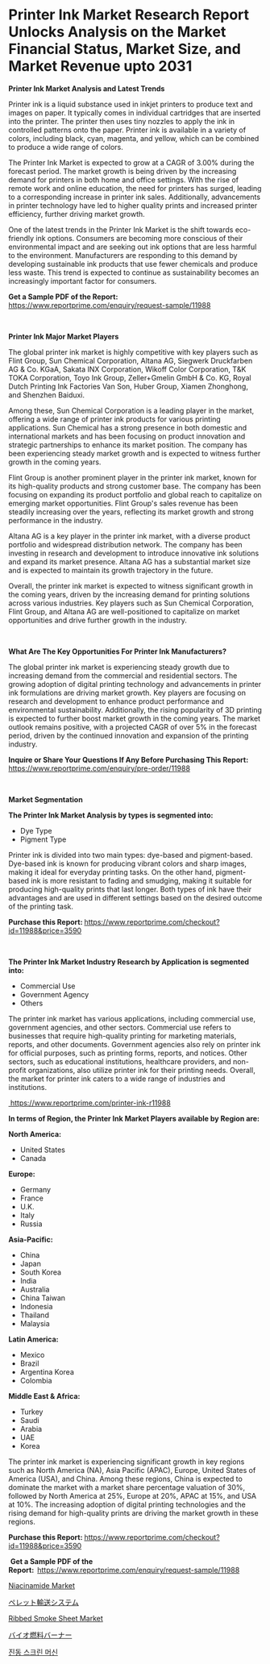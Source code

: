 <p><h1>Printer Ink Market Research Report Unlocks Analysis on the Market Financial Status, Market Size, and Market Revenue upto 2031</h1></p><p><strong>Printer Ink Market Analysis and Latest Trends</strong></p>
<p><p>Printer ink is a liquid substance used in inkjet printers to produce text and images on paper. It typically comes in individual cartridges that are inserted into the printer. The printer then uses tiny nozzles to apply the ink in controlled patterns onto the paper. Printer ink is available in a variety of colors, including black, cyan, magenta, and yellow, which can be combined to produce a wide range of colors.</p><p>The Printer Ink Market is expected to grow at a CAGR of 3.00% during the forecast period. The market growth is being driven by the increasing demand for printers in both home and office settings. With the rise of remote work and online education, the need for printers has surged, leading to a corresponding increase in printer ink sales. Additionally, advancements in printer technology have led to higher quality prints and increased printer efficiency, further driving market growth.</p><p>One of the latest trends in the Printer Ink Market is the shift towards eco-friendly ink options. Consumers are becoming more conscious of their environmental impact and are seeking out ink options that are less harmful to the environment. Manufacturers are responding to this demand by developing sustainable ink products that use fewer chemicals and produce less waste. This trend is expected to continue as sustainability becomes an increasingly important factor for consumers.</p></p>
<p><strong>Get a Sample PDF of the Report:&nbsp;</strong> <a href="https://www.reportprime.com/enquiry/request-sample/11988">https://www.reportprime.com/enquiry/request-sample/11988</a></p>
<p>&nbsp;</p>
<p><strong>Printer Ink Major Market Players</strong></p>
<p><p>The global printer ink market is highly competitive with key players such as Flint Group, Sun Chemical Corporation, Altana AG, Siegwerk Druckfarben AG & Co. KGaA, Sakata INX Corporation, Wikoff Color Corporation, T&K TOKA Corporation, Toyo Ink Group, Zeller+Gmelin GmbH & Co. KG, Royal Dutch Printing Ink Factories Van Son, Huber Group, Xiamen Zhonghong, and Shenzhen Baiduxi.</p><p>Among these, Sun Chemical Corporation is a leading player in the market, offering a wide range of printer ink products for various printing applications. Sun Chemical has a strong presence in both domestic and international markets and has been focusing on product innovation and strategic partnerships to enhance its market position. The company has been experiencing steady market growth and is expected to witness further growth in the coming years.</p><p>Flint Group is another prominent player in the printer ink market, known for its high-quality products and strong customer base. The company has been focusing on expanding its product portfolio and global reach to capitalize on emerging market opportunities. Flint Group's sales revenue has been steadily increasing over the years, reflecting its market growth and strong performance in the industry.</p><p>Altana AG is a key player in the printer ink market, with a diverse product portfolio and widespread distribution network. The company has been investing in research and development to introduce innovative ink solutions and expand its market presence. Altana AG has a substantial market size and is expected to maintain its growth trajectory in the future.</p><p>Overall, the printer ink market is expected to witness significant growth in the coming years, driven by the increasing demand for printing solutions across various industries. Key players such as Sun Chemical Corporation, Flint Group, and Altana AG are well-positioned to capitalize on market opportunities and drive further growth in the industry.</p></p>
<p>&nbsp;</p>
<p><strong>What Are The Key Opportunities For Printer Ink Manufacturers?</strong></p>
<p><p>The global printer ink market is experiencing steady growth due to increasing demand from the commercial and residential sectors. The growing adoption of digital printing technology and advancements in printer ink formulations are driving market growth. Key players are focusing on research and development to enhance product performance and environmental sustainability. Additionally, the rising popularity of 3D printing is expected to further boost market growth in the coming years. The market outlook remains positive, with a projected CAGR of over 5% in the forecast period, driven by the continued innovation and expansion of the printing industry.</p></p>
<p><strong>Inquire or Share Your Questions If Any Before Purchasing This Report:</strong> <a href="https://www.reportprime.com/enquiry/pre-order/11988">https://www.reportprime.com/enquiry/pre-order/11988</a></p>
<p>&nbsp;</p>
<p><strong>Market Segmentation</strong></p>
<p><strong>The Printer Ink Market Analysis by types is segmented into:</strong></p>
<p><ul><li>Dye Type</li><li>Pigment Type</li></ul></p>
<p><p>Printer ink is divided into two main types: dye-based and pigment-based. Dye-based ink is known for producing vibrant colors and sharp images, making it ideal for everyday printing tasks. On the other hand, pigment-based ink is more resistant to fading and smudging, making it suitable for producing high-quality prints that last longer. Both types of ink have their advantages and are used in different settings based on the desired outcome of the printing task.</p></p>
<p><strong>Purchase this Report:&nbsp;</strong><a href="https://www.reportprime.com/checkout?id=11988&price=3590">https://www.reportprime.com/checkout?id=11988&price=3590</a></p>
<p>&nbsp;</p>
<p><strong>The Printer Ink Market Industry Research by Application is segmented into:</strong></p>
<p><ul><li>Commercial Use</li><li>Government Agency</li><li>Others</li></ul></p>
<p><p>The printer ink market has various applications, including commercial use, government agencies, and other sectors. Commercial use refers to businesses that require high-quality printing for marketing materials, reports, and other documents. Government agencies also rely on printer ink for official purposes, such as printing forms, reports, and notices. Other sectors, such as educational institutions, healthcare providers, and non-profit organizations, also utilize printer ink for their printing needs. Overall, the market for printer ink caters to a wide range of industries and institutions.</p></p>
<p><a href="https://www.reportprime.com/printer-ink-r11988">&nbsp;https://www.reportprime.com/printer-ink-r11988</a></p>
<p><strong>In terms of Region, the Printer Ink Market Players available by Region are:</strong></p>
<p>
    <p> <strong> North America: </strong>
        <ul>
            <li>United States</li>
            <li>Canada</li>
        </ul>
        </p> 
    <p> <strong> Europe: </strong>
        <ul>
            <li>Germany</li>
            <li>France</li>
            <li>U.K.</li>
            <li>Italy</li>
            <li>Russia</li>
        </ul>
        </p> 
    <p> <strong> Asia-Pacific: </strong>
        <ul>
            <li>China</li>
            <li>Japan</li>
            <li>South Korea</li>
            <li>India</li>
            <li>Australia</li>
            <li>China Taiwan</li>
            <li>Indonesia</li>
            <li>Thailand</li>
            <li>Malaysia</li>
        </ul>
        </p> 
    <p> <strong> Latin America: </strong>
        <ul>
            <li>Mexico</li>
            <li>Brazil</li>
            <li>Argentina Korea</li>
            <li>Colombia</li>
        </ul>
        </p> 
    <p> <strong> Middle East & Africa: </strong>
        <ul>
            <li>Turkey</li>
            <li>Saudi</li>
            <li>Arabia</li>
            <li>UAE</li>
            <li>Korea</li>
        </ul>
    </p>
    </p>
<p><p>The printer ink market is experiencing significant growth in key regions such as North America (NA), Asia Pacific (APAC), Europe, United States of America (USA), and China. Among these regions, China is expected to dominate the market with a market share percentage valuation of 30%, followed by North America at 25%, Europe at 20%, APAC at 15%, and USA at 10%. The increasing adoption of digital printing technologies and the rising demand for high-quality prints are driving the market growth in these regions.</p></p>
<p><strong>Purchase this Report: </strong><a href="https://www.reportprime.com/checkout?id=11988&price=3590">https://www.reportprime.com/checkout?id=11988&price=3590</a></p>
<p>&nbsp;<strong>Get a Sample PDF of the Report:&nbsp;&nbsp;</strong><a href="https://www.reportprime.com/enquiry/request-sample/11988">https://www.reportprime.com/enquiry/request-sample/11988</a></p>
<p><strong></strong></p>
<p><p><a href="https://github.com/edytherolanlouisejk1miz0wig/Market-Research-Report-List-2/blob/main/niacinamide-market.md">Niacinamide Market</a></p><p><a href="https://github.com/TatumKoelpin2017/Market-Research-Report-List-1/blob/main/557312269708.md">ペレット輸送システム</a></p><p><a href="https://github.com/peachesmcdowel1/Market-Research-Report-List-2/blob/main/ribbed-smoke-sheet-market.md">Ribbed Smoke Sheet Market</a></p><p><a href="https://github.com/WhitneyMurphy1982/Market-Research-Report-List-1/blob/main/140721969709.md">バイオ燃料バーナー</a></p><p><a href="https://github.com/KoleLedner/Market-Research-Report-List-1/blob/main/713563267249.md">진동 스크린 머신</a></p></p>